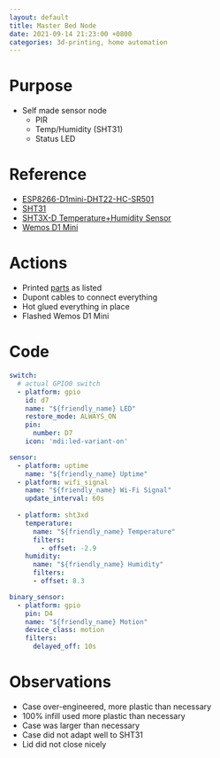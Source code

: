 ```yaml
---
layout: default
title: Master Bed Node
date: 2021-09-14 21:23:00 +0800
categories: 3d-printing, home automation
---
```


# Purpose
- Self made sensor node
  - PIR
  - Temp/Humidity (SHT31)
  - Status LED

# Reference
- [ESP8266-D1mini-DHT22-HC-SR501](https://www.thingiverse.com/thing:4725408)
- [SHT31](https://www.aliexpress.com/item/4000086614422.html?spm=a2g0s.9042311.0.0.27424c4d1Glhog)
- [SHT3X-D Temperature+Humidity Sensor](https://esphome.io/components/sensor/sht3xd.html)
- [Wemos D1 Mini](https://www.aliexpress.com/item/32816149164.html?spm=a2g0s.9042311.0.0.27424c4dpPWUMb)

# Actions
- Printed [parts](https://www.thingiverse.com/thing:4725408) as listed
- Dupont cables to connect everything
- Hot glued everything in place
- Flashed Wemos D1 Mini

# Code
```yaml
switch:
  # actual GPIO0 switch
  - platform: gpio
    id: d7
    name: "${friendly_name} LED"
    restore_mode: ALWAYS_ON
    pin:
      number: D7
    icon: 'mdi:led-variant-on'

sensor:
  - platform: uptime
    name: "${friendly_name} Uptime"
  - platform: wifi_signal
    name: "${friendly_name} Wi-Fi Signal"
    update_interval: 60s
    
  - platform: sht3xd
    temperature:
      name: "${friendly_name} Temperature"
      filters:
        - offset: -2.9
    humidity:
      name: "${friendly_name} Humidity"
      filters:
      - offset: 8.3

binary_sensor:
  - platform: gpio
    pin: D4
    name: "${friendly_name} Motion"
    device_class: motion
    filters:
      delayed_off: 10s
```

# Observations
- Case over-engineered, more plastic than necessary
- 100% infill used more plastic than necessary
- Case was larger than necessary
- Case did not adapt well to SHT31
- Lid did not close nicely
